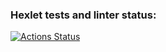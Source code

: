 ### Hexlet tests and linter status:
[![Actions Status](https://github.com/AdrianusWest/python-project-lvl2/workflows/hexlet-check/badge.svg)](https://github.com/AdrianusWest/python-project-lvl2/actions)